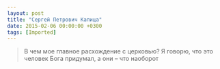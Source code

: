 ```yaml
---
layout: post
title: "Сергей Петрович Капица"
date: 2015-02-06 00:00:00 +0300
tags: [Imported]
---
```


> В чем мое главное расхождение с церковью? Я говорю, что это человек Бога придумал, а они – что наоборот